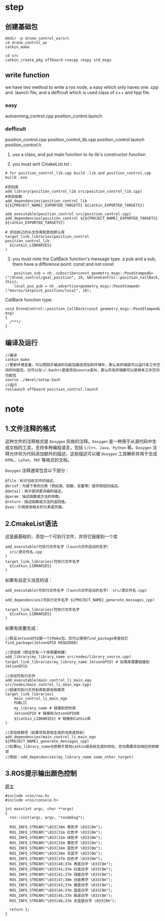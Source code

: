 # step
## 创建基础包
~~~
mkdir -p drone_control_ws/src
cd drone_control_ws
catkin_make

cd src
catkin_create_pkg offboard roscpp rospy std_msgs
~~~

## write function
we have two method to write a ros node, a easy which only haves one .cpp and .launch file, and a defficult which is used class of c++ and hpp file.
### easy 
autoarming_control.cpp
position_control.launch

### defficult
position_control.cpp
position_control_lib.cpp
position_control.launch
position_control.h
1. use a class, and put main function to its lib's constructor function

2. you must writ CmakeList.txt :

~~~
# for position_control_lib.cpp build .lib and position_control.cpp build .exe

#添加库
add_library(position_control_lib src/position_control_lib.cpp)
#添加依赖
add_dependencies(position_control_lib ${${PROJECT_NAME}_EXPORTED_TARGETS} ${catkin_EXPORTED_TARGETS})

add_executable(position_control src/position_control.cpp)
add_dependencies(position_control ${${PROJECT_NAME}_EXPORTED_TARGETS} ${catkin_EXPORTED_TARGETS})

# 添加自己的头文件库和其他默认库
target_link_libraries(position_control
position_control_lib
  ${catkin_LIBRARIES}
)
~~~
3. you must note the CallBack function's message type.
a pub and a sub, them have a difference point: const and not const
~~~
    position_sub = nh_.subscribe<const geometry_msgs::PoseStamped&>("/drone_control/goal_position", 10, &DroneControl::position_CallBack, this);
    local_pos_pub = nh_.advertise<geometry_msgs::PoseStamped>("mavros/setpoint_position/local", 10);
~~~
CallBack function type:
~~~
void DroneControl::position_CallBack(const geometry_msgs::PoseStamped& msg)
{
  /***/
}
~~~


## 编译及运行
~~~
//编译
catkin_make
//更新环境变量，可以把刚才编译的功能包路径添加到环境中，那么本终端就可以运行本工作空间的功能包，也可以在~/.bashrc里面添加source语句，那么所有终端都可以使用本工作空间功能包
source ./devel/setup.bash
//运行
roslaunch offboard position_control.launch
~~~





# note
## 1.文件注释的格式
这种文件的注释格式是 `Doxygen` 风格的注释。`Doxygen` 是一种用于从源代码中生成文档的工具，支持多种编程语言，包括 `C/C++`、`Java`、`Python` 等。`Doxygen` 注释允许你为代码添加额外的描述，这些描述可以被 `Doxygen` 工具解析并用于生成 `HTML`、`LaTeX`、`PDF` 等格式的文档。

`Doxygen` 注释通常包含以下部分：

    @file：标识当前文件的描述。
    @brief：为接下来的元素（例如类、函数、变量等）提供简短的描述。
    @detail：用于提供更详细的描述。
    @param：描述函数或方法的参数。
    @return：描述函数或方法的返回值。
    @see：引用其他相关的元素或页面。

## 2.CmakeList语法
这是最基础的，添加一个可执行文件，并将它链接到一个库
~~~
add_executable(可执行文件名字（launch文件启动的名字）
  src/源文件名.cpp
)
target_link_libraries(可执行文件名字
  ${catkin_LIBRARIES}
)
~~~

如果有自定义消息的话：
~~~
add_executable(可执行文件名字（launch文件启动的名字） src/源文件名.cpp)

add_dependencies(可执行文件名字 ${PROJECT_NAME}_generate_messages_cpp)

target_link_libraries(可执行文件名字
  ${catkin_LIBRARIES}
)

~~~

如果有库要生成：
~~~
//假设JetsonGPIO是一个CMake包，您可以使用find_package来查找它 
find_package(JetsonGPIO REQUIRED) 
  
//添加库（假设您有一个库需要构建） 
add_library(my_library_name src/nodes/library_source.cpp) 
target_link_libraries(my_library_name JetsonGPIO) # 如果库需要链接到JetsonGPIO 
  
//添加可执行文件 
add_executable(main_control_li_main_ego src/nodes/main_control_li_main_ego.cpp) 
//链接可执行文件到库和其他依赖项 
target_link_libraries( 
    main_control_li_main_ego 
    PUBLIC 
    my_library_name # 链接到您的库 
    JetsonGPIO # 链接到JetsonGPIO库 
    ${catkin_LIBRARIES} # 链接到Catkin库 
) 
  
//添加依赖项（如果您有其他生成的消息或目标） 
add_dependencies(main_control_li_main_ego ${PROJECT_NAME}_generate_messages_cpp) 
//如果my_library_name也依赖于其他catkin或系统生成的目标，您也需要添加相应的依赖项 
//例如：add_dependencies(my_library_name some_other_target)
~~~

## 3.ROS提示输出颜色控制
[原文](https://blog.csdn.net/lemonxiaoxiao/article/details/123529344)
~~~
#include <ros/ros.h>
#include <ros/console.h>

int main(int argc, char **argv)
{
  ros::init(argc, argv, "rosdebug");

  ROS_INFO_STREAM("\033[30m 黑色字 \033[0m");
  ROS_INFO_STREAM("\033[31m 红色字 \033[0m");
  ROS_INFO_STREAM("\033[32m 绿色字 \033[0m");
  ROS_INFO_STREAM("\033[33m 黄色字 \033[0m");
  ROS_INFO_STREAM("\033[34m 蓝色字 \033[0m");
  ROS_INFO_STREAM("\033[36m 天蓝字 \033[0m");
  ROS_INFO_STREAM("\033[37m 白色字 \033[0m");
  ROS_INFO_STREAM("\033[40;37m 黑底白字 \033[0m");
  ROS_INFO_STREAM("\033[41;37m 红底白字 \033[0m");
  ROS_INFO_STREAM("\033[42;37m 绿底白字 \033[0m");
  ROS_INFO_STREAM("\033[47;30m 白底黑字 \033[0m");
  ROS_INFO_STREAM("\033[43;37m 黄底白字 \033[0m");
  ROS_INFO_STREAM("\033[44;37m 蓝底白字 \033[0m");
  ROS_INFO_STREAM("\033[45;37m 紫底白字 \033[0m");
  ROS_INFO_STREAM("\033[46;37m 天蓝底白字 \033[0m");

  return 1;
}
~~~


